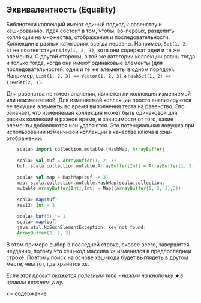 ## Эквивалентность (Equality)

Библиотеки коллекций имеют единый подход к равенству и хешированию. Идея состоит в том, чтобы, во-первых, разделить 
коллекции на множества, отображения и последовательности. Коллекции в разных категориях всегда неравны. 
Например, `Set(1, 2, 3)` не соответствует `Lisy(1, 2, 3)`, хотя они содержат одни и те же элементы. С другой стороны, в
 той же категории коллекции равны тогда и только тогда, когда они имеют одинаковые элементы (для последовательностей: 
 одни и те же элементы в одном порядке). Например, `List(1, 2, 3) == Vector(1, 2, 3)` и `HashSet(1, 2) == TreeSet(2, 1)`.

Для равенства не имеет значения, является ли коллекция изменяемой или неизменяемой. Для изменяемой коллекции просто 
анализируются ее текущие элементы во время выполнения теста на равенство. Это означает, что изменяемая коллекция может 
быть одинаковой для разных коллекций в разное время, в зависимости от того, какие элементы добавляются или удаляются. Это 
потенциальная ловушка при использовании изменчивой коллекции в качестве ключа в хэш-отображении. 

```scala
    scala> import collection.mutable.{HashMap, ArrayBuffer}
    
    scala> val buf = ArrayBuffer(1, 2, 3)
    buf: scala.collection.mutable.ArrayBuffer[Int] = ArrayBuffer(1, 2, 3)
    
    scala> val map = HashMap(buf -> 3)
    map: scala.collection.mutable.HashMap[scala.collection.
    mutable.ArrayBuffer[Int],Int] = Map((ArrayBuffer(1, 2, 3),3))
    
    scala> map(buf)
    res13: Int = 3
    
    scala> buf(0) += 1
    scala> map(buf)
    java.util.NoSuchElementException: key not found:
    ArrayBuffer(2, 2, 3)
```

В этом примере выбор в последней строке, скорее всего, завершится неудачно, потому что хеш-код массива `xs` изменился 
в предпоследней строке. Поэтому поиск на основе хэш-кода будет выглядеть в другом месте, чем тот, где хранится xs.


_Если этот проект окажется полезным тебе - нажми на кнопочку **`★`** в правом верхнем углу._

[<= содержание](https://github.com/steklopod/Collections/blob/master/readme.md)
